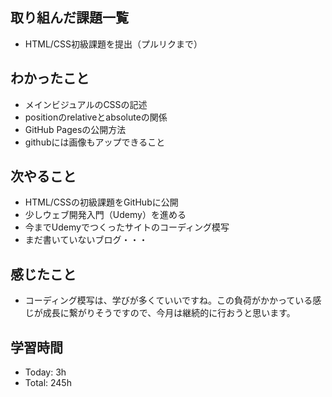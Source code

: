 ## 取り組んだ課題一覧
- HTML/CSS初級課題を提出（プルリクまで）
## わかったこと
- メインビジュアルのCSSの記述
- positionのrelativeとabsoluteの関係
- GitHub Pagesの公開方法
- githubには画像もアップできること
## 次やること
- HTML/CSSの初級課題をGitHubに公開
- 少しウェブ開発入門（Udemy）を進める
- 今までUdemyでつくったサイトのコーディング模写
- まだ書いていないブログ・・・
## 感じたこと
- コーディング模写は、学びが多くていいですね。この負荷がかかっている感じが成長に繋がりそうですので、今月は継続的に行おうと思います。
## 学習時間
- Today: 3h
- Total: 245h
